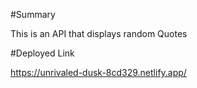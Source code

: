 #Summary

This is an API that displays random Quotes

#Deployed Link

https://unrivaled-dusk-8cd329.netlify.app/